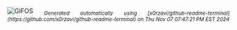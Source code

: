 <div align="justify">
<picture>
    <source media="(prefers-color-scheme: dark)" srcset="https://i.ibb.co/rtwgjv1/output-gif.gif">
    <source media="(prefers-color-scheme: light)" srcset="https://i.ibb.co/rtwgjv1/output-gif.gif">
    <img alt="GIFOS" src="https://i.ibb.co/rtwgjv1/output-gif.gif">
</picture>
<sub><i>Generated automatically using [x0rzavi/github-readme-terminal](https://github.com/x0rzavi/github-readme-terminal) on Thu Nov 07 07:47:21 PM EST 2024</i></sub>
</div>

<!--  -->
